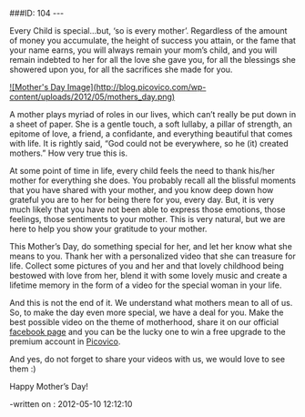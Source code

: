###ID: 104 \---

Every Child is special...but, ‘so is every mother’. Regardless of the amount
of money you accumulate, the height of success you attain, or the fame that
your name earns, you will always remain your mom’s child, and you will remain
indebted to her for all the love she gave you, for all the blessings she
showered upon you, for all the sacrifices she made for you.

[![Mother's Day Image](http://blog.picovico.com/wp-
content/uploads/2012/05/mothers_day.png)](http://bit.ly/pv-happy-mother-day)

A mother plays myriad of roles in our lives, which can’t really be put down in
a sheet of paper. She is a gentle touch, a soft lullaby, a pillar of strength,
an epitome of love, a friend, a confidante, and everything beautiful that
comes with life. It is rightly said, “God could not be everywhere, so he (it)
created mothers.” How very true this is.

At some point of time in life, every child feels the need to thank his/her
mother for everything she does. You probably recall all the blissful moments
that you have shared with your mother, and you know deep down how grateful you
are to her for being there for you, every day. But, it is very much likely
that you have not been able to express those emotions, those feelings, those
sentiments to your mother. This is very natural, but we are here to help you
show your gratitude to your mother.

This Mother’s Day, do something special for her, and let her know what she
means to you. Thank her with a personalized video that she can treasure for
life. Collect some pictures of you and her and that lovely childhood being
bestowed with love from her, blend it with some lovely music and create a
lifetime memory in the form of a video for the special woman in your life.

And this is not the end of it. We understand what mothers mean to all of us.
So, to make the day even more special, we have a deal for you. Make the best
possible video on the theme of motherhood, share it on our official [facebook
page](http://www.facebook.com/picovico) and you can be the lucky one to win a
free upgrade to the premium account in [Picovico](http://www.picovico.com/).

And yes, do not forget to share your videos with us, we would love to see them
:)

Happy Mother’s Day!

-written on : 2012-05-10 12:12:10

